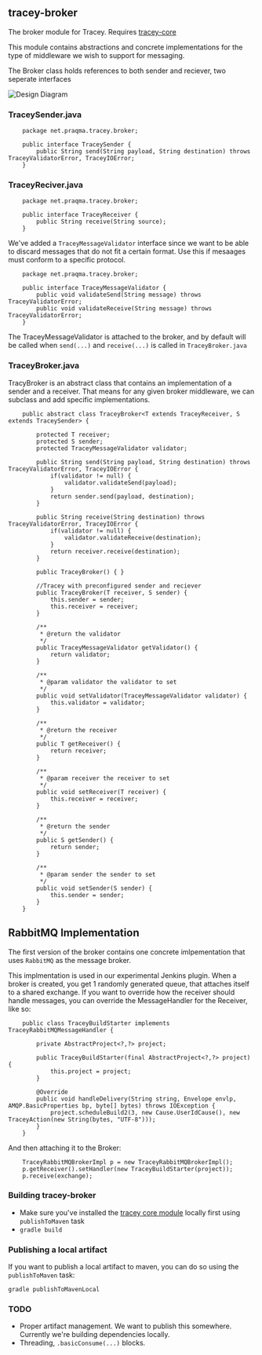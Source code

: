 ## tracey-broker

The broker module for Tracey. Requires [tracey-core](https://github.com/Praqma/tracey-core)

This module contains abstractions and concrete implementations for the type of middleware we wish to support for messaging.

The Broker class holds references to both sender and reciever, two seperate interfaces

![Design Diagram](/docs/images/tracey2.png)

### TraceySender.java

```
	package net.praqma.tracey.broker;

	public interface TraceySender {
		public String send(String payload, String destination) throws TraceyValidatorError, TraceyIOError;
	}
```

### TraceyReciver.java

```
	package net.praqma.tracey.broker;

	public interface TraceyReceiver {
		public String receive(String source);
	}
```

We've added a `TraceyMessageValidator` interface since we want to be able to discard messages that do not fit a certain format. Use this if mesaages must conform to a specific protocol.

```
	package net.praqma.tracey.broker;

	public interface TraceyMessageValidator {
		public void validateSend(String message) throws TraceyValidatorError;
		public void validateReceive(String message) throws TraceyValidatorError;
	}

``` 

The TraceyMessageValidator is attached to the broker, and by default will be called when `send(...)` and `receive(...)` is called in `TraceyBroker.java`

### TraceyBroker.java

TracyBroker is an abstract class that contains an implementation of a sender and a receiver. That means for any given broker middleware, we can subclass and add specific implementations.

```
	public abstract class TraceyBroker<T extends TraceyReceiver, S extends TraceySender> {

		protected T receiver;
		protected S sender;
		protected TraceyMessageValidator validator;

		public String send(String payload, String destination) throws TraceyValidatorError, TraceyIOError {
			if(validator != null) {
				validator.validateSend(payload);
			}
			return sender.send(payload, destination);
		}

		public String receive(String destination) throws TraceyValidatorError, TraceyIOError {
			if(validator != null) {
				validator.validateReceive(destination);
			}
			return receiver.receive(destination);
		}

		public TraceyBroker() { }

		//Tracey with preconfigured sender and reciever
		public TraceyBroker(T receiver, S sender) {
			this.sender = sender;
			this.receiver = receiver;
		}

		/**
		 * @return the validator
		 */
		public TraceyMessageValidator getValidator() {
			return validator;
		}

		/**
		 * @param validator the validator to set
		 */
		public void setValidator(TraceyMessageValidator validator) {
			this.validator = validator;
		}

		/**
		 * @return the receiver
		 */
		public T getReceiver() {
			return receiver;
		}

		/**
		 * @param receiver the receiver to set
		 */
		public void setReceiver(T receiver) {
			this.receiver = receiver;
		}

		/**
		 * @return the sender
		 */
		public S getSender() {
			return sender;
		}

		/**
		 * @param sender the sender to set
		 */
		public void setSender(S sender) {
			this.sender = sender;
		}
	}
```

## RabbitMQ Implementation

The first version of the broker contains one concrete imlpementation that uses `RabbitMQ` as the message broker.

This implmentation is used in our experimental Jenkins plugin. When a broker is created, you get 1 randomly generated queue, that attaches itself to a shared exchange. If you want to 
override how the receiver should handle messages, you can override the MessageHandler for the Receiver, like so: 

```
	public class TraceyBuildStarter implements TraceyRabbitMQMessageHandler {

		private AbstractProject<?,?> project;

		public TraceyBuildStarter(final AbstractProject<?,?> project) {
			this.project = project;
		}

		@Override
		public void handleDelivery(String string, Envelope envlp, AMQP.BasicProperties bp, byte[] bytes) throws IOException {
			project.scheduleBuild2(3, new Cause.UserIdCause(), new TraceyAction(new String(bytes, "UTF-8")));
		}
	}
```

And then attaching it to the Broker: 

```
	TraceyRabbitMQBrokerImpl p = new TraceyRabbitMQBrokerImpl();
	p.getReceiver().setHandler(new TraceyBuildStarter(project));
	p.receive(exchange);
```


### Building tracey-broker

 - Make sure you've installed the [tracey core module](https://github.com/Praqma/tracey-core) locally first using `publishToMaven` task
 - `gradle build` 

### Publishing a local artifact

If you want to publish a local artifact to maven, you can do so using the `publishToMaven` task: 

`gradle publishToMavenLocal`

### TODO

- Proper artifact management. We want to publish this somewhere. Currently we're building dependencies locally.
- Threading, `.basicConsume(...)` blocks.





 
